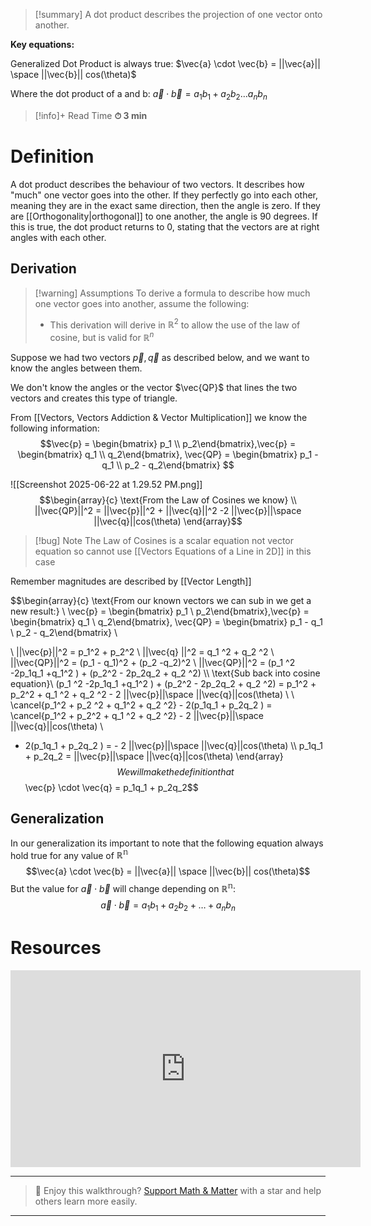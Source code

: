 
> [!summary]
A dot product describes the projection of one vector onto another.
>
**Key equations:**
>
Generalized Dot Product is always true:
$\vec{a} \cdot \vec{b} = ||\vec{a}|| \space ||\vec{b}|| cos(\theta)$
>
Where the dot product of a and b:
$\vec{a} \cdot \vec{b}  = a_1b_1 + a_2b_2 \dots a_n b_n$

>[!info]+ Read Time
**⏱ 3 min**
# Definition
A dot product describes the behaviour of two vectors. It describes how "much" one vector goes into the other. If they perfectly go into each other, meaning they are in the exact same direction, then the angle is zero. If they are [[Orthogonality|orthogonal]] to one another, the angle is 90 degrees. If this is true, the dot product returns to 0, stating that the vectors are at right angles with each other.


## Derivation 
> [!warning] Assumptions
To derive a formula to describe how much one vector goes into another, assume the following:
> - This derivation will derive in $\mathbb{R}^2$ to allow the use of the law of cosine, but is valid for $\mathbb{R}^n$

Suppose we had two vectors $\vec{p}, \vec{q}$ as described below, and we want to know the angles between them.

We don't know the angles or the vector $\vec{QP}$ that lines the two vectors and creates this type of triangle.

From [[Vectors, Vectors Addiction & Vector Multiplication]] we know the following information:
$$\vec{p} = \begin{bmatrix} p_1 \\ p_2\end{bmatrix},\vec{p} = \begin{bmatrix} q_1 \\ q_2\end{bmatrix}, \vec{QP} = \begin{bmatrix} p_1 - q_1 \\ p_2 - q_2\end{bmatrix} $$


![[Screenshot 2025-06-22 at 1.29.52 PM.png]]
$$\begin{array}{c}
\text{From the Law of Cosines we know} \\
||\vec{QP}||^2 = ||\vec{p}||^2 +  ||\vec{q}||^2 -2 ||\vec{p}||\space  ||\vec{q}||cos(\theta) \end{array}$$

>[!bug] Note
The Law of Cosines is a scalar equation not vector equation so cannot use [[Vectors Equations of a Line in 2D]] in this case
>
Remember magnitudes are described by  [[Vector Length]]

$$\begin{array}{c}
\text{From our known vectors we can sub in we get a new result:} \\ 
\vec{p} = \begin{bmatrix} p_1 \\ p_2\end{bmatrix},\vec{p} = \begin{bmatrix} q_1 \\ q_2\end{bmatrix}, \vec{QP} = \begin{bmatrix} p_1 - q_1 \\ p_2 - q_2\end{bmatrix}  \\ 

\\
||\vec{p}||^2 = p_1^2 + p_2^2 \\ 
||\vec{q} ||^2  = q_1 ^2 + q_2 ^2 \\ 
||\vec{QP}||^2 = (p_1 - q_1)^2 + (p_2 -q_2)^2 \\ 
||\vec{QP}||^2 = (p_1 ^2 -2p_1q_1 +q_1^2 ) + (p_2^2 - 2p_2q_2 + q_2 ^2)
\\\\
\text{Sub back into cosine equation}\\
(p_1 ^2 -2p_1q_1 +q_1^2 ) + (p_2^2 - 2p_2q_2 + q_2 ^2) = p_1^2 + p_2^2 + q_1 ^2 + q_2 ^2 - 2 ||\vec{p}||\space  ||\vec{q}||cos(\theta) \\
\\
\cancel{p_1^2  + p_2 ^2 + q_1^2 + q_2 ^2}  - 2(p_1q_1 + p_2q_2 ) = \cancel{p_1^2 + p_2^2 + q_1 ^2 + q_2 ^2} - 2 ||\vec{p}||\space  ||\vec{q}||cos(\theta) \\
 - 2(p_1q_1 + p_2q_2 ) = - 2 ||\vec{p}||\space  ||\vec{q}||cos(\theta) \\\\
 p_1q_1 + p_2q_2 = ||\vec{p}||\space  ||\vec{q}||cos(\theta)
\end{array}$$
We will make the definition that $$\vec{p} \cdot \vec{q} = p_1q_1 + p_2q_2$$
## Generalization
In our generalization its important to note that the following equation always hold true for any value of $\mathbb{R^n}$ $$\vec{a} \cdot \vec{b} = ||\vec{a}|| \space ||\vec{b}|| cos(\theta)$$
But the value for $\vec{a} \cdot \vec{b}$ will change depending on $\mathbb{R^n}$:
$$\vec{a} \cdot \vec{b}  = a_1b_1 + a_2b_2 +\dots +a_n b_n$$

# Resources
<iframe width="560" height="315" src="https://www.youtube.com/embed/UhaE72UM8Dc?si=Kva7JhnOTTok_yFX" title="YouTube video player" frameborder="0" allow="accelerometer; autoplay; clipboard-write; encrypted-media; gyroscope; picture-in-picture; web-share" referrerpolicy="strict-origin-when-cross-origin" allowfullscreen></iframe>


---

> 🧠 Enjoy this walkthrough? [Support Math & Matter](https://github.com/rajeevphysics/Obsidan-MathMatter) with a star and help others learn more easily.

---
